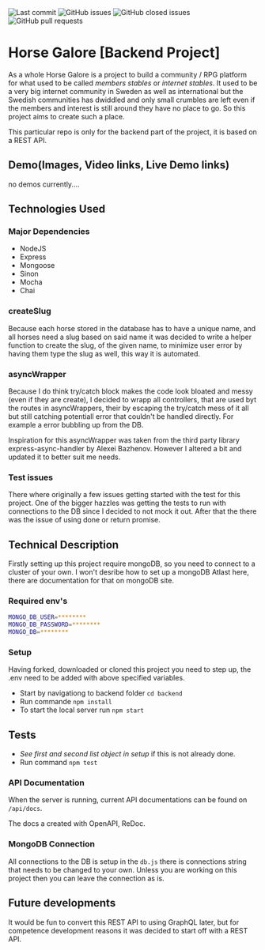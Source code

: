 <img alt="Last commit" src="https://img.shields.io/github/last-commit/malinhanak/backend-hg-community?style=for-the-badge">

<img alt="GitHub issues" src="https://img.shields.io/github/issues/malinhanak/backend-hg-community?style=for-the-badge">

<img alt="GitHub closed issues" src="https://img.shields.io/github/issues-closed-raw/malinhanak/backend-hg-community?style=for-the-badge">

<img alt="GitHub pull requests" src="https://img.shields.io/github/issues-pr/malinhanak/backend-hg-community?style=for-the-badge">

# Horse Galore [Backend Project]

As a whole Horse Galore is a project to build a community / RPG platform for what used to be called _members stables_ or
_internet stables_. It used to be a very big internet community in Sweden as well as international but the Swedish
communities has dwiddled and only small crumbles are left even if the members and interest is still around they have no
place to go. So this project aims to create such a place.

This particular repo is only for the backend part of the project, it is based on a REST API.

## Demo(Images, Video links, Live Demo links)

no demos currently....

## Technologies Used

### Major Dependencies

- NodeJS
- Express
- Mongoose
- Sinon
- Mocha
- Chai

### createSlug

Because each horse stored in the database has to have a unique name, and all horses need a slug based on said name it
was decided to write a helper function to create the slug, of the given name, to minimize user error by having them type
the slug as well, this way it is automated.

### asyncWrapper

Because I do think try/catch block makes the code look bloated and messy (even if they are create), I decided to wrapp
all controllers, that are used byt the routes in asyncWrappers, their by escaping the try/catch mess of it all but still
catching potentiall error that couldn't be handled directly. For example a error bubbling up from the DB.

Inspiration for this asyncWrapper was taken from the third party library express-async-handler by Alexei Bazhenov.
However I altered a bit and updated it to better suit me needs.

### Test issues

There where originally a few issues getting started with the test for this project. One of the bigger hazzles was
getting the tests to run with connections to the DB since I decided to not mock it out. After that the there was the
issue of using done or return promise.

## Technical Description

Firstly setting up this project require mongoDB, so you need to connect to a cluster of your own. I won't desribe how to
set up a mongoDB Atlast here, there are documentation for that on mongoDB site.

### Required env's

```bash
MONGO_DB_USER=********
MONGO_DB_PASSWORD=********
MONGO_DB=********
```

### Setup

Having forked, downloaded or cloned this project you need to step up, the .env need to be added with above specified
variables.

- Start by navigationg to backend folder `cd backend`
- Run commande `npm install`
- To start the local server run `npm start`

## Tests

- _See first and second list object in setup_ if this is not already done.
- Run command `npm test`

### API Documentation

When the server is running, current API documentations can be found on `/api/docs`.

The docs a created with OpenAPI, ReDoc.

### MongoDB Connection

All connections to the DB is setup in the `db.js` there is connections string that needs to be changed to your own.
Unless you are working on this project then you can leave the connection as is.

## Future developments

It would be fun to convert this REST API to using GraphQL later, but for competence development reasons it was decided
to start off with a REST API.
